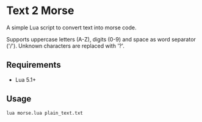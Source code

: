 # Text 2 Morse

A simple Lua script to convert text into morse code.

Supports  uppercase letters (A-Z), digits (0-9) and space as word separator ('/'). Unknown characters are replaced with '?'.

## Requirements 

- Lua 5.1+

## Usage

```bash
lua morse.lua plain_text.txt
```

